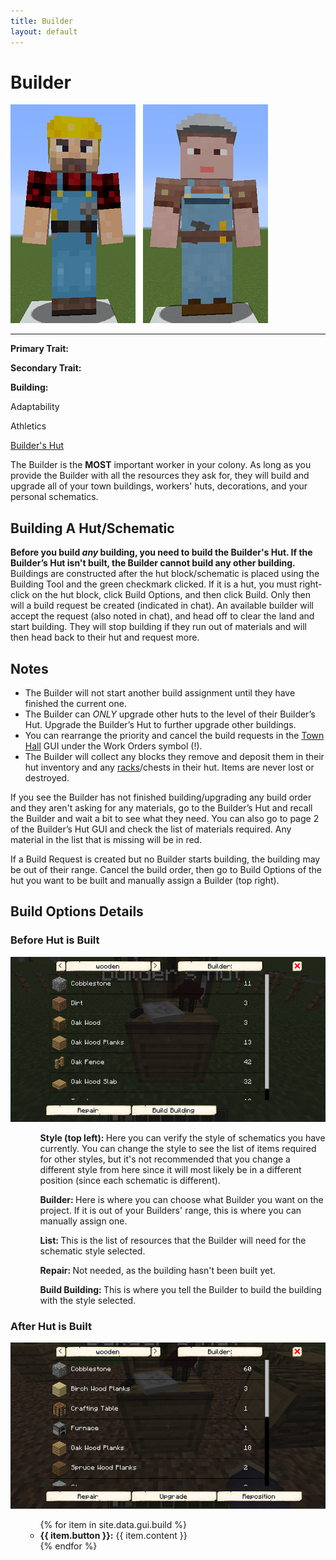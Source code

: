```yaml
---
title: Builder
layout: default
---
```

# Builder

<div class="infobox box text-center">
<img src="../../assets/images/workers/builder_m.png" alt="Builder Male" />&nbsp;&nbsp;&nbsp;<img src="../../assets/images/workers/builder_f.png" alt="Builder Female" />
<hr />
  <div class="row section-text text-left">
    <div class="col">
      <p><strong>Primary Trait:</strong></p>
      <p><strong>Secondary Trait:</strong></p>
      <p><strong>Building:</strong></p>
    </div>
    <div class="col">
      <p class="traitp">Adaptability</p>
      <p class="traits">Athletics</p>
      <p><a href="../buildings/builder">Builder's Hut</a></p>
    </div>
  </div>
</div>

The Builder is the **MOST** important worker in your colony. As long as you provide the Builder with all the resources they ask for, they will build and upgrade all of your town buildings, workers' huts, decorations, and your personal schematics.

## Building A Hut/Schematic
**Before you build *any* building, you need to build the Builder's Hut. If the Builder’s Hut isn't built, the Builder cannot build any other building.**
Buildings are constructed after the hut block/schematic is placed using the Building Tool and the green checkmark clicked. If it is a hut, you must right-click on the hut block, click Build Options, and then click Build. Only then will a build request be created (indicated in chat). An available builder will accept the request (also noted in chat), and head off to clear the land and start building. They will stop building if they run out of materials and will then head back to their hut and request more.

## Notes
- The Builder will not start another build assignment until they have finished the current one.
- The Builder can *ONLY* upgrade other huts to the level of their Builder’s Hut. Upgrade the Builder’s Hut to further upgrade other buildings.
- You can rearrange the priority and cancel the build requests in the <a href="../../source/buildings/townhall">Town Hall</a> GUI under the Work Orders symbol (!).
- The Builder will collect any blocks they remove and deposit them in their hut inventory and any <a href="../../source/items/rack">racks</a>/chests in their hut. Items are never lost or destroyed.

If you see the Builder has not finished building/upgrading any build order and they aren't asking for any materials, go to the Builder’s Hut and recall the Builder and wait a bit to see what they need. You can also go to page 2 of the Builder’s Hut GUI and check the list of materials required. Any material in the list that is missing will be in red.

If a Build Request is created but no Builder starts building, the building may be out of their range. Cancel the build order, then go to Build Options of the hut you want to be built and manually assign a Builder (top right).
 

## Build Options Details
### Before Hut is Built

<div class="row">
  <div class="col-sm-12 col-md">
    <img src="../../assets/images/gui/newbuild.png" class="img-fluid mx-auto" alt="New Build GUI">
  </div>
  <div class="col-sm-12 col-md">
    <ul>
      <ul><strong>Style (top left): </strong> Here you can verify the style of schematics you have currently. You can change the style to see the list of items required for other styles, but it's not recommended that you change a different style from here since it will most likely be in a different position (since each schematic is different).</ul>
      <ul><strong>Builder: </strong> Here is where you can choose what Builder you want on the project. If it is out of your Builders' range, this is where you can manually assign one.</ul>
      <ul><strong>List: </strong>This is the list of resources that the Builder will need for the schematic style selected.</ul>
       <ul><strong>Repair: </strong> Not needed, as the building hasn't been built yet.</ul>
      <ul><strong>Build Building: </strong>This is where you tell the Builder to build the building with the style selected.</ul>
    </ul>


### After Hut is Built

<div class="row">
  <div class="col-sm-12 col-md">
    <img src="../../assets/images/gui/upgradebuild.png" class="img-fluid mx-auto" alt="Upgrade Building GUI">
  </div>
  <div class="col-sm-12 col-md">
    <ul>
       <ul>
      {% for item in site.data.gui.build %}
        <li><strong>{{ item.button }}:</strong> {{ item.content }}</li>
      {% endfor %}
    </ul>
    </ul>
  </div>
</div>
